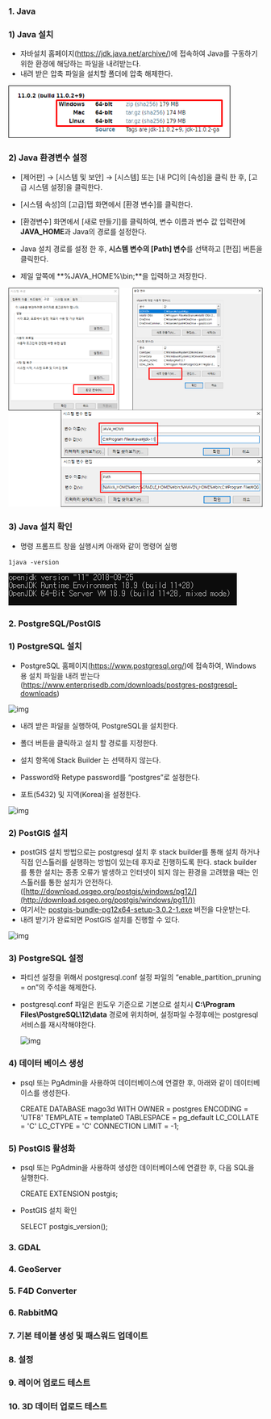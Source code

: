 ### 1. Java
### 1) Java 설치

- 자바설치 홈페이지(https://jdk.java.net/archive/)에 접속하여 Java를 구동하기 위한 환경에 해당하는 파일을 내려받는다.
- 내려 받은 압축 파일을 설치할 폴더에 압축 해제한다.

![img](./images/e238d7cc-e6ea-40c8-89b6-17f437362bde.png)


### 2) Java 환경변수 설정

- [제어판] → [시스템 및 보안] → [시스템] 또는 [내 PC]의 [속성]을 클릭 한 후, [고급 시스템 설정]을 클릭한다.

- [시스템 속성]의 [고급]탭 화면에서 [환경 변수]를 클릭한다.

- [환경변수] 화면에서 [새로 만들기]를 클릭하여, 변수 이름과 변수 값 입력란에 **JAVA_HOME**과 Java의 경로를 설정한다.
- Java 설치 경로를 설정 한 후, **시스템 변수의 [Path] 변수**를 선택하고 [편집] 버튼을 클릭한다.
- 제일 앞쪽에 **%JAVA_HOME%\bin;**을 입력하고 저장한다.

![img](./images/a8d04789-6e41-46ff-bf86-6c3ae9c1737c.png)

 

### 3) Java 설치 확인

- 명령 프롬프트 창을 실행시켜 아래와 같이 명령어 실행

```
1java -version
```

![img](./images/d55a5b4e-37dd-4c43-83be-15654a881691.png)

 
### 2. PostgreSQL/PostGIS
### 1) PostgreSQL 설치

- PostgreSQL 홈페이지(https://www.postgresql.org/)에 접속하여, Windows용 설치 파일을 내려 받는다 (https://www.enterprisedb.com/downloads/postgres-postgresql-downloads)

![img](blob:https://gt1000.atlassian.net/85f72c0f-1fcd-4192-a2a5-d7a14172c051#media-blob-url=true&id=adf13a54-2e39-4bcb-b473-e2117ba7f2df&collection=contentId-235274269&contextId=235274269&mimeType=image%2Fpng&name=image-20200821-014650.png&size=45716&width=542&height=322&alt=)

- 내려 받은 파일을 실행하여, PostgreSQL을 설치한다.

- 폴더 버튼을 클릭하고 설치 할 경로를 지정한다.
- 설치 항목에 Stack Builder 는 선택하지 않는다. 

- Password와 Retype password를 “postgres”로 설정한다.

- 포트(5432) 및 지역(Korea)을 설정한다.

![img](blob:https://gt1000.atlassian.net/89c4c1ba-989b-493b-9d91-75568d2d2fa4#media-blob-url=true&id=00d3eef5-7e2c-4200-a1a8-67597a8cf898&collection=contentId-235274269&contextId=235274269&mimeType=image%2Fpng&name=image-20200821-043015.png&size=146930&width=1144&height=597&alt=)

 

### 2) PostGIS 설치

- postGIS 설치 방법으로는 postgresql 설치 후 stack builder를 통해 설치 하거나 직접 인스톨러를 실행하는 방법이 있는데 후자로 진행하도록 한다. stack builder를 통한 설치는 종종 오류가 발생하고 인터넷이 되지 않는 환경을 고려했을 때는 인스톨러를 통한 설치가 안전하다. ([http://download.osgeo.org/postgis/windows/pg12/](http://download.osgeo.org/postgis/windows/pg11/))
- 여기서는 [postgis-bundle-pg12x64-setup-3.0.2-1.exe](http://download.osgeo.org/postgis/windows/pg12/postgis-bundle-pg12x64-setup-3.0.2-1.exe) 버전을 다운받는다.
- 내려 받기가 완료되면 PostGIS 설치를 진행할 수 있다.

![img](blob:https://gt1000.atlassian.net/24fcd1b5-0cdf-4f0e-b4e6-c26c7c052a52#media-blob-url=true&id=095e8309-89cf-46f7-9db5-47d79a3cce25&collection=contentId-235274269&contextId=235274269&mimeType=image%2Fpng&name=image-20200821-043908.png&size=307705&width=1142&height=618&alt=)

### 3) PostgreSQL 설정

- 파티션 설정을 위해서 postgresql.conf 설정 파일의 “enable_partition_pruning = on”의 주석을 해제한다. 

- postgresql.conf 파일은 윈도우 기준으로 기본으로 설치시 **C:\Program Files\PostgreSQL\12\data** 경로에 위치하며, 설정파일 수정후에는 postgresql 서비스를 재시작해야한다.

  ![img](blob:https://gt1000.atlassian.net/770b3afa-235c-42a4-b08f-2d5132130b8e#media-blob-url=true&id=15a5efb9-6423-4ecb-a71d-69f6112580e7&collection=contentId-235274269&contextId=235274269&mimeType=image%2Fpng&name=image-20200821-044102.png&size=49065&width=943&height=496&alt=)

   

### 4) 데이터 베이스 생성

- psql 또는 PgAdmin을 사용하여 데이터베이스에 연결한 후, 아래와 같이 데이터베이스를 생성한다.

  CREATE DATABASE mago3d
  WITH OWNER = postgres
       ENCODING = 'UTF8'
       TEMPLATE = template0
       TABLESPACE = pg_default
       LC_COLLATE = 'C'
       LC_CTYPE = 'C'
       CONNECTION LIMIT = -1;

### 5) PostGIS 활성화

- psql 또는 PgAdmin을 사용하여 생성한 데이터베이스에 연결한 후, 다음 SQL을 실행한다.

  CREATE EXTENSION postgis;

- PostGIS 설치 확인

  SELECT postgis_version();
### 3. GDAL
### 4. GeoServer
### 5. F4D Converter
### 6. RabbitMQ
### 7. 기본 테이블 생성 및 패스워드 업데이트
### 8. 설정
### 9. 레이어 업로드 테스트
### 10. 3D 데이터 업로드 테스트
